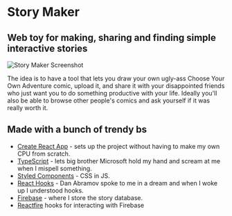 # Story Maker
## Web toy for making, sharing and finding simple interactive stories

![Story Maker Screenshot](https://i.imgur.com/uc5oqRT.png)

The idea is to have a tool that lets you draw your own ugly-ass Choose Your Own Adventure comic, upload it, and share it with your disappointed friends who just want you to do something productive with your life. Ideally you'll also be able to browse other people's comics and ask yourself if it was really worth it.

## Made with a bunch of trendy bs
* [Create React App](https://github.com/facebook/create-react-app) - sets up the project without having to make my own CPU from scratch.
* [TypeScript](https://github.com/Microsoft/TypeScript) - lets big brother Microsoft hold my hand and scream at me when I mispell something.
* [Styled Components](https://github.com/styled-components/styled-components) - CSS in JS.
* [React Hooks](https://reactjs.org/docs/hooks-intro.html) - Dan Abramov spoke to me in a dream and when I woke up I understood hooks.
* [Firebase](https://firebase.google.com/) - where I store the story database.
* [Reactfire](https://github.com/FirebaseExtended/reactfire/) hooks for interacting with Firebase
